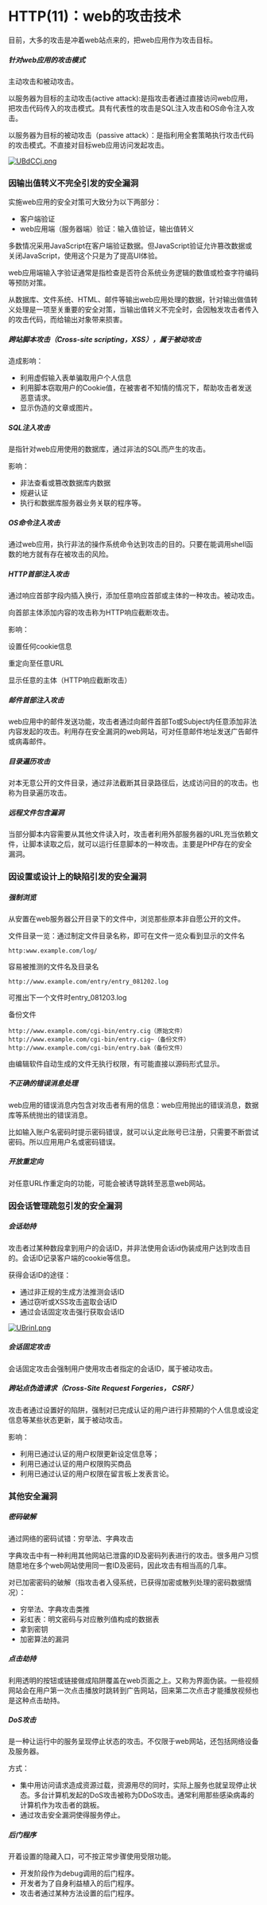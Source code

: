 # HTTP(11)：web的攻击技术

目前，大多的攻击是冲着web站点来的，把web应用作为攻击目标。

##### 针对web应用的攻击模式

主动攻击和被动攻击。

以服务器为目标的主动攻击(active attack):是指攻击者通过直接访问web应用，把攻击代码传入的攻击模式。具有代表性的攻击是SQL注入攻击和OS命令注入攻击。

以服务器为目标的被动攻击（passive attack）：是指利用全套策略执行攻击代码的攻击模式。不直接对目标web应用访问发起攻击。

[![UBdCCj.png](https://s1.ax1x.com/2020/07/16/UBdCCj.png)](https://imgchr.com/i/UBdCCj)

### 因输出值转义不完全引发的安全漏洞

实施web应用的安全对策可大致分为以下两部分：

- 客户端验证
- web应用端（服务器端）验证：输入值验证，输出值转义

多数情况采用JavaScript在客户端验证数据。但JavaScript验证允许篡改数据或关闭JavaScript，使用这个只是为了提高UI体验。

web应用端输入字验证通常是指检查是否符合系统业务逻辑的数值或检查字符编码等预防对策。

从数据库、文件系统、HTML、邮件等输出web应用处理的数据，针对输出做值转义处理是一项至关重要的安全对策，当输出值转义不完全时，会因触发攻击者传入的攻击代码，而给输出对象带来损害。

##### 跨站脚本攻击（Cross-site scripting，XSS），属于被动攻击

造成影响：

- 利用虚假输入表单骗取用户个人信息
- 利用脚本窃取用户的Cookie值，在被害者不知情的情况下，帮助攻击者发送恶意请求。
- 显示伪造的文章或图片。

##### SQL注入攻击

是指针对web应用使用的数据库，通过非法的SQL而产生的攻击。

影响：

- 非法查看或篡改数据库内数据
- 规避认证
- 执行和数据库服务器业务关联的程序等。

##### OS命令注入攻击

通过web应用，执行非法的操作系统命令达到攻击的目的。只要在能调用shell函数的地方就有存在被攻击的风险。

##### HTTP首部注入攻击

通过响应首部字段内插入换行，添加任意响应首部或主体的一种攻击。被动攻击。

向首部主体添加内容的攻击称为HTTP响应截断攻击。

影响：

设置任何cookie信息

重定向至任意URL

显示任意的主体（HTTP响应截断攻击）

##### 邮件首部注入攻击

web应用中的邮件发送功能，攻击者通过向邮件首部To或Subject内任意添加非法内容发起的攻击。利用存在安全漏洞的web网站，可对任意邮件地址发送广告邮件或病毒邮件。

##### 目录遍历攻击

对本无意公开的文件目录，通过非法截断其目录路径后，达成访问目的的攻击。也称为目录遍历攻击。

##### 远程文件包含漏洞

当部分脚本内容需要从其他文件读入时，攻击者利用外部服务器的URL充当依赖文件，让脚本读取之后，就可以运行任意脚本的一种攻击。主要是PHP存在的安全漏洞。

### 因设置或设计上的缺陷引发的安全漏洞

##### 强制浏览

从安置在web服务器公开目录下的文件中，浏览那些原本非自愿公开的文件。

文件目录一览：通过制定文件目录名称，即可在文件一览众看到显示的文件名

```
http:www.example.com/log/
```

容易被推测的文件名及目录名

```
http://www.example.com/entry/entry_081202.log 
```

可推出下一个文件时entry_081203.log

备份文件

```
http://www.example.com/cgi-bin/entry.cig（原始文件）
http://www.example.com/cgi-bin/entry.cig~（备份文件）
http://www.example.com/cgi-bin/entry.bak（备份文件）
```

由编辑软件自动生成的文件无执行权限，有可能直接以源码形式显示。

##### 不正确的错误消息处理

web应用的错误消息内包含对攻击者有用的信息：web应用抛出的错误消息，数据库等系统抛出的错误消息。

比如输入账户名密码时提示密码错误，就可以认定此账号已注册，只需要不断尝试密码。所以应用用户名或密码错误。

##### 开放重定向

对任意URL作重定向的功能，可能会被诱导跳转至恶意web网站。

### 因会话管理疏忽引发的安全漏洞

##### 会话劫持

攻击者过某种数段拿到用户的会话ID，并非法使用会话id伪装成用户达到攻击目的。会话ID记录客户端的cookie等信息。

获得会话ID的途径：

- 通过非正规的生成方法推测会话ID
- 通过窃听或XSS攻击盗取会话ID
- 通过会话固定攻击强行获取会话ID

[![UBrinI.png](https://s1.ax1x.com/2020/07/16/UBrinI.png)](https://imgchr.com/i/UBrinI)

##### 会话固定攻击

会话固定攻击会强制用户使用攻击者指定的会话ID，属于被动攻击。

##### 跨站点伪造请求（Cross-Site Request Forgeries， CSRF）

攻击者通过设置好的陷阱，强制对已完成认证的用户进行非预期的个人信息或设定信息等某些状态更新，属于被动攻击。

影响：

- 利用已通过认证的用户权限更新设定信息等；
- 利用已通过认证的用户权限购买商品
- 利用已通过认证的用户权限在留言板上发表言论。

### 其他安全漏洞

##### 密码破解

通过网络的密码试错：穷举法、字典攻击

字典攻击中有一种利用其他网站已泄露的ID及密码列表进行的攻击。很多用户习惯随意地在多个web网站使用同一套ID及密码，因此攻击有相当高的几率。

对已加密密码的破解（指攻击者入侵系统，已获得加密或散列处理的密码数据情况）：

- 穷举法、字典攻击类推
- 彩虹表：明文密码与对应散列值构成的数据表
- 拿到密钥
- 加密算法的漏洞

##### 点击劫持

利用透明的按钮或链接做成陷阱覆盖在web页面之上。又称为界面伪装。一些视频网站会在用户第一次点击播放时跳转到广告网站，回来第二次点击才能播放视频也是这种点击劫持。

##### DoS攻击

是一种让运行中的服务呈现停止状态的攻击。不仅限于web网站，还包括网络设备及服务器。

方式：

- 集中用访问请求造成资源过载，资源用尽的同时，实际上服务也就呈现停止状态。多台计算机发起的DoS攻击被称为DDoS攻击。通常利用那些感染病毒的计算机作为攻击者的跳板。
- 通过攻击安全漏洞使得服务停止。

##### 后门程序

开着设置的隐藏入口，可不按正常步骤使用受限功能。

- 开发阶段作为debug调用的后门程序。
- 开发者为了自身利益植入的后门程序。
- 攻击者通过某种方法设置的后门程序。
